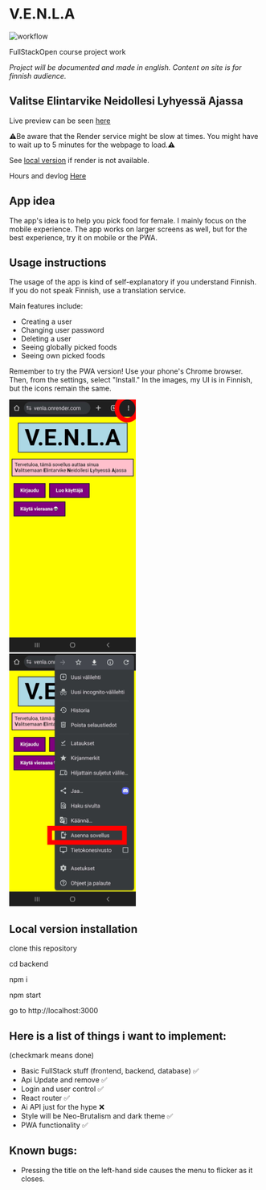 # V.E.N.L.A

![workflow](https://github.com/niqdevgit/V.E.N.L.A/actions/workflows/pipeline.yml/badge.svg)

FullStackOpen course project work

_Project will be documented and made in english.
Content on site is for finnish audience._

## Valitse Elintarvike Neidollesi Lyhyessä Ajassa

Live preview can be seen [here](https://venla.onrender.com/)

⚠️Be aware that the Render service might be slow at times. You might have to wait up to 5 minutes for the webpage to load.⚠️

See [local version](#local-version-installation) if render is not available.

Hours and devlog [Here](https://github.com/niqdevgit/V.E.N.L.A/blob/main/Hours%26Diary.md)

## App idea
The app's idea is to help you pick food for female. I mainly focus on the mobile experience. The app works on larger screens as well, but for the best experience, try it on mobile or the PWA.

## Usage instructions
The usage of the app is kind of self-explanatory if you understand Finnish.
If you do not speak Finnish, use a translation service.

Main features include:
  - Creating a user
  - Changing user password
  - Deleting a user
  - Seeing globally picked foods
  - Seeing own picked foods

Remember to try the PWA version! 
Use your phone's Chrome browser. Then, from the settings, select "Install."
In the images, my UI is in Finnish, but the icons remain the same.


<img src="img\pwainstallation1.png" alt="To install the PWA, click on the three dots in the upper right corner." style="width: 50%; height: auto;">
<img src="img\pwainstallation2.png" alt="To install the PWA, select 'Install' from the menu." style="width: 50%; height: auto;">


## Local version installation

clone this repository

cd backend

npm i 

npm start

go to http://localhost:3000


## Here is a list of things i want to implement:
(checkmark means done)
  * Basic FullStack stuff (frontend, backend, database) ✅
  * Api Update and remove ✅
  * Login and user control ✅
  * React router ✅
  * Ai API just for the hype ❌
  * Style will be Neo-Brutalism and dark theme ✅
  * PWA functionality ✅


## Known bugs:
  * Pressing the title on the left-hand side causes the menu to flicker as it closes.